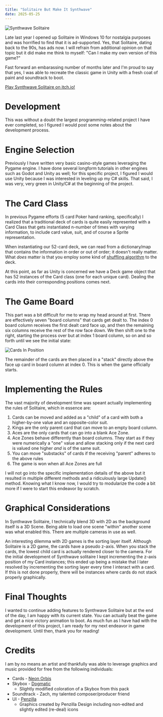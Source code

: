 ```yaml
---
title: "Solitaire But Make It Synthwave"
date: 2025-05-25
---
```


![Synthwave Solitaire](/notablog/docs/assets/2025_05_25_screen.JPG "Logo")

Late last year I opened up Solitaire in Windows 10 for nostalgia purposes and was horrified to find that it is ad-supported.  Yes, that Solitaire, dating back to the 90s, has ads now.  I will refrain from additional opinion on that topic but it did make me think to myself: "Can I make my own version of this game?"

Fast forward an embarassing number of months later and I'm proud to say that yes, I was able to recreate the classic game in Unity with a fresh coat of paint and soundtrack to boot.

[Play Synthwave Solitaire on itch.io!](https://notaswe.itch.io/synthwave-solitaire)

# Development

This was without a doubt the largest programming-related project I have ever completed, so I figured I would post some notes about the development process.

# Engine Selection

Previously I have written very basic casino-style games leveraging the Pygame engine.  I have done several longform tutorials in other engines such as Godot and Unity as well; for this specific project, I figured I would use Unity because I was interested in leveling up my C# skills.  That said, I was very, very green in Unity/C# at the beginning of the project.

# The Card Class

In previous Pygame efforts (5 card Poker hand ranking, specifically) I realized that a traditional deck of cards is quite easily represented with a Card Class that gets instantiated n-number of times with varying information, to include card value, suit, and of course a Sprite representation.

When instantiating our 52-card deck, we can read from a dictionary/map that contains the information in order or out of order; it doesn't really matter.  What _does_ matter is that you employ some kind of [shuffling algorithm](https://en.wikipedia.org/wiki/Fisher%E2%80%93Yates_shuffle) to the deck.

At this point, as far as Unity is concerned we have a Deck game object that has 52 instances of the Card class (one for each unique card).  Dealing the cards into their corresponding positions comes next.

# The Game Board

This part was a bit difficult for me to wrap my head around at first.  There are effectively seven "board columns" that cards get dealt to.  The index 0 board column receives the first dealt card face up, and then the remaining six columns receive the rest of the row face down.  We then shift one to the right, starting the process over but at index 1 board column, so on and so forth until we see the initial state:

![Cards In Position](/notablog/docs/assets/2025_05_25_deal.JPG "Cards In Position")

The remainder of the cards are then placed in a "stack" directly above the face up card in board column at index 0.  This is when the game officially starts.

# Implementing the Rules

The vast majority of development time was speant actually implementing the rules of Solitaire, which in essence are:

1. Cards can be moved and added as a "child" of a card with both a higher-by-one value and an opposite-color suit.
2. Kings are the only parent card that can move to an empty board column.
3. Aces are the only cards that can go into a blank Ace Zone.
4. Ace Zones behave differently than board columns.  They start as if they were numerically a "one" value and allow stacking only if the next card is valued one higher _and_ is of the same suit.
5. You can move "substacks" of cards if the receiving "parent" adheres to the above rules
6. The game is won when all Ace Zones are full

I will not go into the specific implementation details of the above but it resulted in multiple different methods and a ridiculously large Update() method.  Knowing what I know now, I would try to modularize the code a bit more if I were to start this endeavor by scratch.

# Graphical Considerations

In Synthwave Solitaire, I technically blend 3D with 2D as the background itself is a 3D Scene.  Being able to load one scene "within" another scene was what enabled this.  There are multiple cameras in use as well.

An interesting dilemma with 2D games is the sorting layer itself.  Although Solitaire is a 2D game, the cards have a pseudo z-axis.  When you stack the cards, the lowest child card is actually rendered closer to the camera.  For the initial development of Synthwave solitaire I kept incrementing the z-axis position of my Card instances; this ended up being a mistake that I later resolved by incrementing the sorting layer every time I interact with a card.  If this is not done properly, there will be instances where cards do not stack properly graphically.

# Final Thoughts

I wanted to continue adding features to Synthwave Solitaire but at the end of the day, I am happy with its current state.  You can actually beat the game and get a nice victory animation to boot.  As much fun as I have had with the development of this project, I am ready for my next endeavor in game development.  Until then, thank you for reading!

# Credits

I am by no means an artist and thankfully was able to leverage graphics and music provided for free from the following individuals:

- Cards - [Neon Orbis](https://neonorbis.itch.io/playing-cards)
- Skybox - [Dogmatic](https://assetstore.unity.com/packages/2d/textures-materials/sky/free-skyboxes-sci-fi-fantasy-184932)
  - Slightly modified coloration of a Skybox from this pack
- Soundtrack - Zach, my talented composer/producer friend
- UI - [Penzilla](https://penzilla.itch.io/basic-gui-bundle)
  - Graphics created by Penzilla Design including non-edited and slightly edited (re-deal) icons